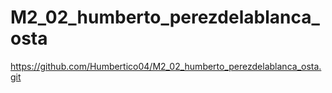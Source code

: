# M2_02_humberto_perezdelablanca_osta
https://github.com/Humbertico04/M2_02_humberto_perezdelablanca_osta.git
